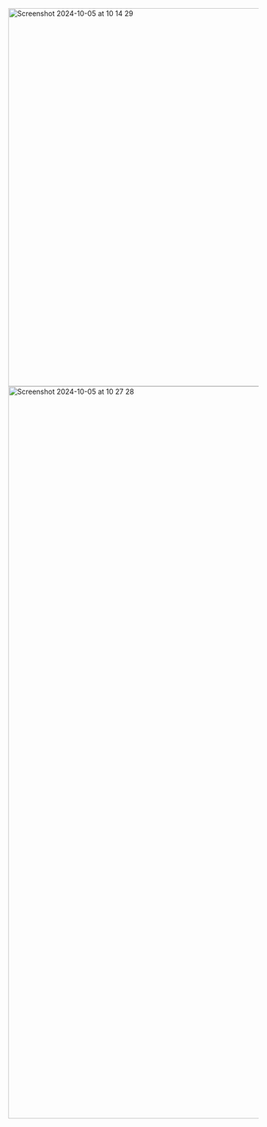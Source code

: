 
<img width="759" alt="Screenshot 2024-10-05 at 10 14 29" src="https://github.com/user-attachments/assets/58143018-ab6d-41b7-b08b-2e68be89af95">

<img width="1470" alt="Screenshot 2024-10-05 at 10 27 28" src="https://github.com/user-attachments/assets/ea2e1927-e561-482d-b2e3-5cae29e07e9d">
